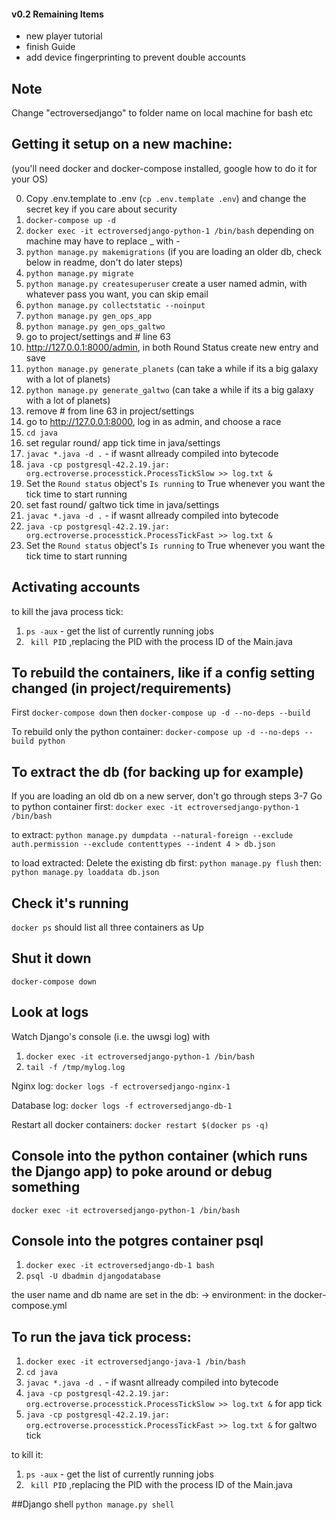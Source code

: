 #### v0.2 Remaining Items

- new player tutorial
- finish Guide
- add device fingerprinting to prevent double accounts

## Note

Change "ectroversedjango" to folder name on local machine for bash etc

## Getting it setup on a new machine:

(you'll need docker and docker-compose installed, google how to do it for your OS)

0. Copy .env.template to .env (`cp .env.template .env`) and change the secret key if you care about security
1. `docker-compose up -d`
2. `docker exec -it ectroversedjango-python-1 /bin/bash` depending on machine may have to replace _ with -
3. `python manage.py makemigrations` (if you are loading an older db, check below in readme, don't do later steps)
4. `python manage.py migrate`
5. `python manage.py createsuperuser` create a user named admin, with whatever pass you want, you can skip email
6. `python manage.py collectstatic --noinput`
7. `python manage.py gen_ops_app`
8. `python manage.py gen_ops_galtwo`
9. go to project/settings and # line 63
10. http://127.0.0.1:8000/admin, in both Round Status create new entry and save
11. `python manage.py generate_planets` (can take a while if its a big galaxy with a lot of planets)
12. `python manage.py generate_galtwo` (can take a while if its a big galaxy with a lot of planets)
13. remove # from line 63 in project/settings
14. go to http://127.0.0.1:8000, log in as admin, and choose a race
15. `cd java`
16. set regular round/ app tick time in java/settings
17. `javac *.java -d .` - if wasnt allready compiled into bytecode
18. `java -cp postgresql-42.2.19.jar: org.ectroverse.processtick.ProcessTickSlow >> log.txt &`
19. Set the `Round status` object's `Is running` to True whenever you want the tick time to start running
20. set fast round/ galtwo tick time in java/settings
21. `javac *.java -d .` - if wasnt allready compiled into bytecode
22. `java -cp postgresql-42.2.19.jar: org.ectroverse.processtick.ProcessTickFast >> log.txt &`
23. Set the `Round status` object's `Is running` to True whenever you want the tick time to start running

## Activating accounts

to kill the java process tick:
1. `ps -aux` - get the list of currently running jobs
2. ` kill PID` ,replacing the PID with the process ID of the Main.java

## To rebuild the containers, like if a config setting changed (in project/requirements)
First
`docker-compose down`
then
`docker-compose up -d --no-deps --build`

To rebuild only the python container:
`docker-compose up -d --no-deps --build python`

## To extract the db (for backing up for example)
If you are loading an old db on a new server, don't go through steps 3-7 
Go to python container first: `docker exec -it ectroversedjango-python-1 /bin/bash`

to extract:
`python manage.py dumpdata --natural-foreign --exclude auth.permission --exclude contenttypes --indent 4 > db.json`

to load extracted:
Delete the existing db first:
`python manage.py flush`
then:
`python manage.py loaddata db.json`

## Check it's running

`docker ps` should list all three containers as Up

## Shut it down

`docker-compose down`

## Look at logs

Watch Django's console (i.e. the uwsgi log) with
1. `docker exec -it ectroversedjango-python-1 /bin/bash`
2. `tail -f /tmp/mylog.log`

Nginx log:
`docker logs -f ectroversedjango-nginx-1`

Database log:
`docker logs -f ectroversedjango-db-1`

Restart all docker containers:
`docker restart $(docker ps -q)`

## Console into the python container (which runs the Django app) to poke around or debug something

`docker exec -it ectroversedjango-python-1 /bin/bash`

## Console into the potgres container psql
1. `docker exec -it ectroversedjango-db-1 bash`
2. `psql -U dbadmin djangodatabase`

the user name and db name are set in the db: -> environment: in the docker-compose.yml

## To run the java tick process:
1. `docker exec -it ectroversedjango-java-1 /bin/bash`
2. `cd java`
3. `javac *.java -d .` - if wasnt allready compiled into bytecode
4. `java -cp postgresql-42.2.19.jar: org.ectroverse.processtick.ProcessTickSlow >> log.txt &` for app tick
5. `java -cp postgresql-42.2.19.jar: org.ectroverse.processtick.ProcessTickFast >> log.txt &` for galtwo tick

to kill it:
1. `ps -aux` - get the list of currently running jobs
2. ` kill PID` ,replacing the PID with the process ID of the Main.java

##Django shell
`python manage.py shell`
